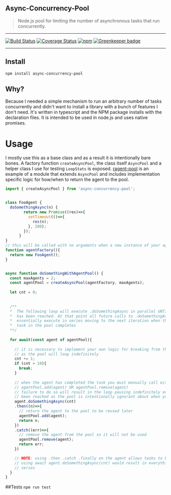 ## Async-Concurrency-Pool

>Node.js pool for limiting the number of asynchronous tasks that run concurrently. 


---

[![Build Status](https://travis-ci.org/ryderbrooks/async-concurrency-pool.svg?branch=master)](https://travis-ci.org/ryderbrooks/agent-pool)
[![Coverage Status](https://coveralls.io/repos/github/ryderbrooks/async-concurrency-pool/badge.svg?branch=master)](https://coveralls.io/github/ryderbrooks/async-concurrency-pool?branch=master)
[![npm](https://img.shields.io/npm/v/ragent-pool.svg)](https://www.npmjs.com/package/async-concurrency-pool)
[![Greenkeeper badge](https://badges.greenkeeper.io/ryderbrooks/async-concurrency-pool.svg)](https://greenkeeper.io/)

---



## Install
```npm install async-concurrency-pool```

## Why?

Because I needed a simple mechanism to run an arbitrary number of tasks concurrently 
and didn't want to install a library with a bunch of features I don't need. It's 
written in typescript and the NPM package installs with the declaration files. It is 
intended to be used in node.js and uses native promises.
 

# Usage
I mostly use this as a base class and as a result it is intentionally bare bones. 
A factory function `createAsyncPool`, the class itself `AsyncPool` and a helper class I
 use for testing `LoopStats` is exposed. [ragent-pool](https://github.com/ryderbrooks/ragent-pool.git) is an example of a module that extends `AsyncPool` and includes implementation specific logic for how/when to return the agent to the pool. 

```javascript
import { createAsyncPool } from 'async-concurrency-pool';


class FooAgent {
  doSomethingAsync(n) {
        return new Promise((res)=>{
          setTimeout(()=>{
            res(n);
          }, 200);
        });
      }     
}
// this will be called with no arguments when a new instance of your agent is needed 
function agentFactory(){
  return new FooAgent();
}


async function doSomethingWithAgentPool() {
  const maxAgents = 2;
  const agentPool = createAsyncPool(agentFactory, maxAgents);
  
  let cnt = 0;
  
  
  /**
  *  The following loop will execute .doSomethingAsync in parallel UNTIL `maxAgents`
  *  has been reached. At that point all future calls to .doSomethingAsync will
  *  essentially execute in series moving to the next iteration when the fastest pending async
  *  task in the pool completes
  **/
  
  for await(const agent of agentPool){
    
    // it is necessary to implement your own logic for breaking from the loop
    // as the pool will loop indefinitely
    cnt += 1;
    if (cnt > 10){
      break;
    }
    
    // when the agent has completed the task you must manually call either
    // agentPool.add(agent) OR agentPool.remove(agent)
    // failure to do so will result in the loop pausing indefinitely once maxAgents has
    // been reached as the pool is intentionally ignorant about when your agent has completed it's  work.
    agent.doSomethingAsync(cnt)
    .then((n)=>{
      // return the agent to the pool to be reused later
      agentPool.add(agent);
      return n;
    })
    .catch((err)=>{
      // remove the agent from the pool so it will not be used 
      agentPool.remove(agent);
      return err;
    })

    // NOTE: using .then .catch .finally on the agent allows tasks to be run in parallel
    // using await agent.doSomethingAsync(cnt) would result in everything being run in 
    // series    
  }
}
```

##Tests
```npm run test```
